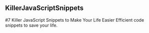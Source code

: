 ## KillerJavaScriptSnippets
#7 Killer JavaScript Snippets to Make Your Life Easier
Efficient code snippets to save your life.